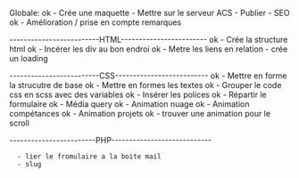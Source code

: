 Globale:
          ok  - Crée une maquette
              - Mettre sur le serveur ACS
              - Publier
              - SEO
          ok  - Amélioration / prise en compte remarques

-------------------------HTML------------------------
  ok  - Crée la structure html
  ok  - Incérer les div au bon endroi
  ok  - Metre les liens en relation
     - crée un loading

-------------------------CSS--------------------------
  ok  - Mettre en forme la strucutre de base
  ok  - Mettre en formes les textes
  ok  - Grouper le  code css en scss avec des variables
  ok  - Insérer les polices
  ok  - Répartir le formulaire
  ok  - Média query
  ok  - Animation nuage
  ok  - Animation compétances
  ok  - Animation projets
  ok  - trouver une animation pour le scroll

------------------------PHP----------------------------

      - lier le fromulaire a la boite mail
      - slug